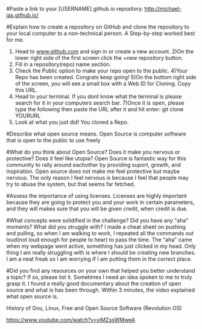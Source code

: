 #Paste a link to your [USERNAME].github.io repository.
http://michael-jas.github.io/

#Explain how to create a repository on GitHub and clone the repository to your local computer to a non-technical person.
A Step-by-step worked best for me.
1) Head to www.github.com and sign in or create a new account.
2)On the lower right side of the first screen click the +new repository button.
2) Fill in a repository(repo) name section.
3) Check the Public option to make your repo open to the public.
4)Your Repo has been created. Congrats keep going!
5)On the bottom right side of the screen, you will see a small box with a Web ID for Cloning. Copy this URL.
6) Head to your terminal. If you dont know what the terminal is please search for it in your computers search bar.
7)Once it is open, please type the following then paste the URL after it and hit enter: git clone YOURURL
8) Look at what you just did! You cloned a Repo.



#Describe what open source means.
Open Source is computer software that is open to the public to use freely

#What do you think about Open Source? Does it make you nervous or protective? Does it feel like utopia?
Open Source is fantastic way for this community to rally around eachother by providing suport, growth, and inspiration. Open source does not make me feel protective but maybe nervous. The only reason I feel nervous is because I feel that people may try to abuse the system, but that seems far fetched.

#Assess the importance of using licenses.
Licenses are highly important because they are going to protect you and your work in certain parameters, and they will makes sure that you will be given credit, when credit is due.

#What concepts were solidified in the challenge? Did you have any "aha" moments? What did you struggle with?
I made a cheat sheet on pushing and pulling, so when I am walking to work, I repeated all the commands out loud(not loud enough for people to hear) to pass the time. The "aha" came when my webpage went active, something has just clicked in my head. Only thing I am really struggling with is where I should be creating new branches. I am a neat freak so I am worrying if I am putting them in the correct place.

#Did you find any resources on your own that helped you better understand a topic? If so, please list it.
Sometimes I need an idea spoken to me to truly grasp it. I found a really good documentary about the creation of open source and what is has been through. Within 3 minutes, the video explained what open source is.

History of Gnu, Linux, Free and Open Source Software (Revolution OS)

https://www.youtube.com/watch?v=vjMZssWMweA